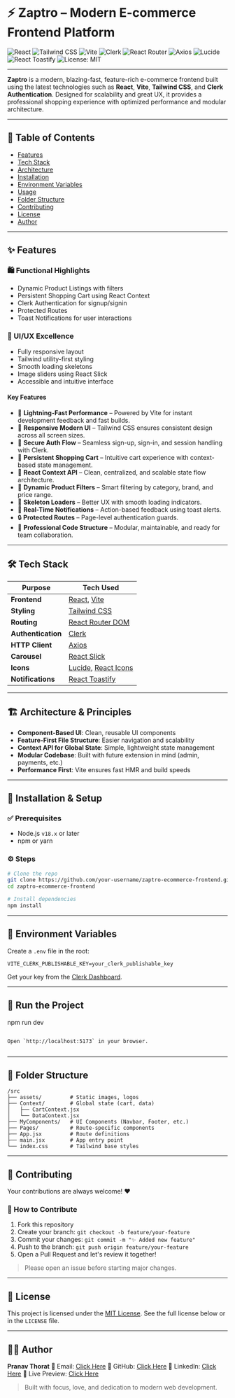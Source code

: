 # ⚡ Zaptro – Modern E-commerce Frontend Platform

![React](https://img.shields.io/badge/React-20232a?style=for-the-badge&logo=react&logoColor=61DAFB) ![Tailwind CSS](https://img.shields.io/badge/TailwindCSS-06B6D4?style=for-the-badge&logo=tailwind-css&logoColor=white) ![Vite](https://img.shields.io/badge/Vite-563D7C?style=for-the-badge&logo=vite&logoColor=white)
![Clerk](https://img.shields.io/badge/Clerk-Authentication-blue?style=for-the-badge&logo=clerk) ![React Router](https://img.shields.io/badge/React--Router-D63AFF?style=for-the-badge&logo=reactrouter) ![Axios](https://img.shields.io/badge/Axios-005571?style=for-the-badge&logo=axios&logoColor=white)
![Lucide](https://img.shields.io/badge/Lucide%20Icons-000000?style=for-the-badge&logo=lucide&logoColor=white) ![React Toastify](https://img.shields.io/badge/React--Toastify-FF912B?style=for-the-badge&logo=react&logoColor=white) ![License: MIT](https://img.shields.io/badge/License-MIT-yellow.svg?style=for-the-badge)

---

 **Zaptro** is a modern, blazing-fast, feature-rich e-commerce frontend built using the latest technologies such as **React**, **Vite**, **Tailwind CSS**, and **Clerk Authentication**. Designed for scalability and great UX, it provides a professional shopping experience with optimized performance and modular architecture.

---



## 🧩 Table of Contents

- [Features](#features)
- [Tech Stack](#tech-stack)
- [Architecture](#architecture)
- [Installation](#installation)
- [Environment Variables](#environment-variables)
- [Usage](#usage)
- [Folder Structure](#folder-structure)
- [Contributing](#contributing)
- [License](#license)
- [Author](#author)

---

## ✨ Features

### 🛍 Functional Highlights
- Dynamic Product Listings with filters
- Persistent Shopping Cart using React Context
- Clerk Authentication for signup/signin
- Protected Routes
- Toast Notifications for user interactions

### 🎨 UI/UX Excellence
- Fully responsive layout
- Tailwind utility-first styling
- Smooth loading skeletons
- Image sliders using React Slick
- Accessible and intuitive interface

#### Key Features
- 🚀 **Lightning-Fast Performance** – Powered by Vite for instant development feedback and fast builds.
- 📱 **Responsive Modern UI** – Tailwind CSS ensures consistent design across all screen sizes.
- 🔐 **Secure Auth Flow** – Seamless sign-up, sign-in, and session handling with Clerk.
- 🛒 **Persistent Shopping Cart** – Intuitive cart experience with context-based state management.
- 🧠 **React Context API** – Clean, centralized, and scalable state flow architecture.
- 🎯 **Dynamic Product Filters** – Smart filtering by category, brand, and price range.
- 🧱 **Skeleton Loaders** – Better UX with smooth loading indicators.
- 🔔 **Real-Time Notifications** – Action-based feedback using toast alerts.
- 🔒 **Protected Routes** – Page-level authentication guards.
- 🧭 **Professional Code Structure** – Modular, maintainable, and ready for team collaboration.

---

## 🛠️ Tech Stack

| Purpose          | Tech Used |
|------------------|-----------|
| **Frontend**     | [React](https://reactjs.org/), [Vite](https://vitejs.dev/) |
| **Styling**      | [Tailwind CSS](https://tailwindcss.com/) |
| **Routing**      | [React Router DOM](https://reactrouter.com/) |
| **Authentication** | [Clerk](https://clerk.dev/) |
| **HTTP Client**  | [Axios](https://axios-http.com/) |
| **Carousel**     | [React Slick](https://react-slick.neostack.com/) |
| **Icons**        | [Lucide](https://lucide.dev/), [React Icons](https://react-icons.github.io/) |
| **Notifications**| [React Toastify](https://fkhadra.github.io/react-toastify/) |

---

## 🏗️ Architecture & Principles

- **Component-Based UI**: Clean, reusable UI components
- **Feature-First File Structure**: Easier navigation and scalability
- **Context API for Global State**: Simple, lightweight state management
- **Modular Codebase**: Built with future extension in mind (admin, payments, etc.)
- **Performance First**: Vite ensures fast HMR and build speeds

---

## 🚀 Installation & Setup

### ✅ Prerequisites

- Node.js `v18.x` or later
- npm or yarn

### ⚙️ Steps

```bash
# Clone the repo
git clone https://github.com/your-username/zaptro-ecommerce-frontend.git
cd zaptro-ecommerce-frontend

# Install dependencies
npm install
````

---

## 🔐 Environment Variables

Create a `.env` file in the root:

```env
VITE_CLERK_PUBLISHABLE_KEY=your_clerk_publishable_key
```

Get your key from the [Clerk Dashboard](https://dashboard.clerk.com/).



---
## 🧪 Run the Project


npm run dev
```

Open `http://localhost:5173` in your browser.


```
---
## 📁 Folder Structure

```
/src
├── assets/         # Static images, logos
├── Context/        # Global state (cart, data)
│   ├── CartContext.jsx
│   └── DataContext.jsx
├── MyComponents/   # UI Components (Navbar, Footer, etc.)
├── Pages/          # Route-specific components
├── App.jsx         # Route definitions
├── main.jsx        # App entry point
└── index.css       # Tailwind base styles
```

---

## 🤝 Contributing

Your contributions are always welcome! ❤️

### 📌 How to Contribute

1. Fork this repository
2. Create your branch:
   `git checkout -b feature/your-feature`
3. Commit your changes:
   `git commit -m "✨ Added new feature"`
4. Push to the branch:
   `git push origin feature/your-feature`
5. Open a Pull Request and let's review it together!

> Please open an issue before starting major changes.

---

## 📄 License

This project is licensed under the [MIT License](./LICENSE). See the full license below or in the `LICENSE` file.

---

## 👨‍💻 Author

**Pranav Thorat**
📧 Email: [Click Here](mailto:pranavthorat95@gmail.com)
🔗 GitHub: [Click Here](https://github.com/PranavThorat1432)
🔗 LinkedIn: [Click Here](https://www.linkedin.com/in/curiouspranavthorat/)
🔗 Live Preview: [Click Here]()

> Built with focus, love, and dedication to modern web development.

